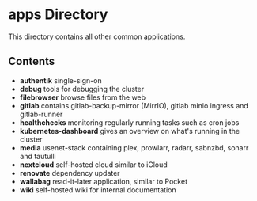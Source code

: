 # apps Directory

This directory contains all other common applications.

## Contents

- **authentik** single-sign-on
- **debug** tools for debugging the cluster
- **filebrowser** browse files from the web
- **gitlab** contains gitlab-backup-mirror (MirrIO), gitlab minio ingress and gitlab-runner
- **healthchecks** monitoring regularly running tasks such as cron jobs
- **kubernetes-dashboard** gives an overview on what's running in the cluster
- **media** usenet-stack containing plex, prowlarr, radarr, sabnzbd, sonarr and tautulli
- **nextcloud** self-hosted cloud similar to iCloud
- **renovate** dependency updater
- **wallabag** read-it-later application, similar to Pocket
- **wiki** self-hosted wiki for internal documentation
